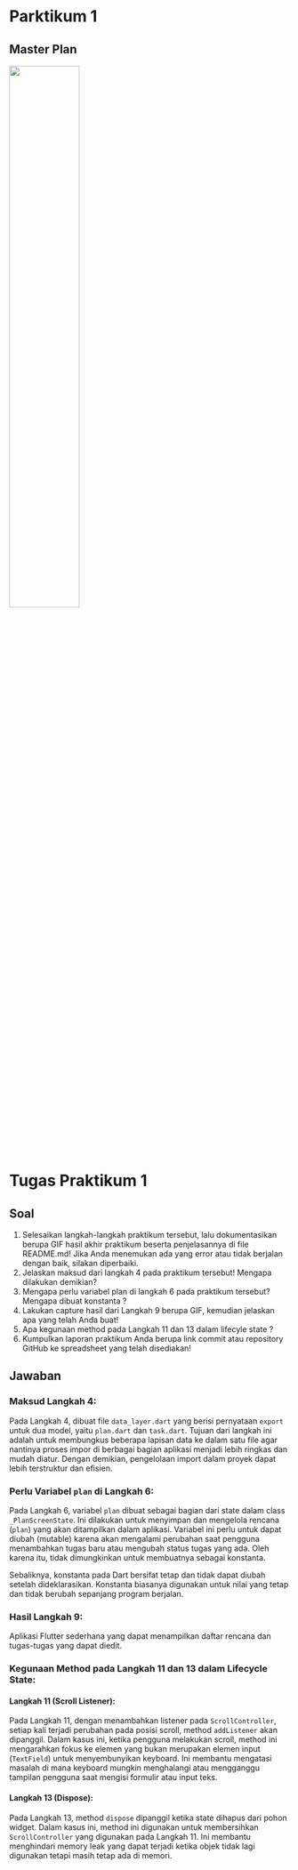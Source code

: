 # Parktikum 1
## Master Plan
<img src="image/Week11_HasilPraktikum1.gif" width=50%>

# Tugas Praktikum 1
## Soal
1. Selesaikan langkah-langkah praktikum tersebut, lalu dokumentasikan berupa GIF hasil akhir praktikum beserta penjelasannya di file README.md! Jika Anda menemukan ada yang error atau tidak berjalan dengan baik, silakan diperbaiki.
2. Jelaskan maksud dari langkah 4 pada praktikum tersebut! Mengapa dilakukan demikian?
3. Mengapa perlu variabel plan di langkah 6 pada praktikum tersebut? Mengapa dibuat konstanta ?
4. Lakukan capture hasil dari Langkah 9 berupa GIF, kemudian jelaskan apa yang telah Anda buat!
5. Apa kegunaan method pada Langkah 11 dan 13 dalam lifecyle state ?
6. Kumpulkan laporan praktikum Anda berupa link commit atau repository GitHub ke spreadsheet yang telah disediakan!

## Jawaban

### Maksud Langkah 4:

Pada Langkah 4, dibuat file `data_layer.dart` yang berisi pernyataan `export` untuk dua model, yaitu `plan.dart` dan `task.dart`. Tujuan dari langkah ini adalah untuk membungkus beberapa lapisan data ke dalam satu file agar nantinya proses impor di berbagai bagian aplikasi menjadi lebih ringkas dan mudah diatur. Dengan demikian, pengelolaan import dalam proyek dapat lebih terstruktur dan efisien.

### Perlu Variabel `plan` di Langkah 6:

Pada Langkah 6, variabel `plan` dibuat sebagai bagian dari state dalam class `_PlanScreenState`. Ini dilakukan untuk menyimpan dan mengelola rencana (`plan`) yang akan ditampilkan dalam aplikasi. Variabel ini perlu untuk dapat diubah (mutable) karena akan mengalami perubahan saat pengguna menambahkan tugas baru atau mengubah status tugas yang ada. Oleh karena itu, tidak dimungkinkan untuk membuatnya sebagai konstanta.

Sebaliknya, konstanta pada Dart bersifat tetap dan tidak dapat diubah setelah dideklarasikan. Konstanta biasanya digunakan untuk nilai yang tetap dan tidak berubah sepanjang program berjalan.

### Hasil Langkah 9:

Aplikasi Flutter sederhana yang dapat menampilkan daftar rencana dan tugas-tugas yang dapat diedit.

### Kegunaan Method pada Langkah 11 dan 13 dalam Lifecycle State:

#### Langkah 11 (Scroll Listener):

Pada Langkah 11, dengan menambahkan listener pada `ScrollController`, setiap kali terjadi perubahan pada posisi scroll, method `addListener` akan dipanggil. Dalam kasus ini, ketika pengguna melakukan scroll, method ini mengarahkan fokus ke elemen yang bukan merupakan elemen input (`TextField`) untuk menyembunyikan keyboard. Ini membantu mengatasi masalah di mana keyboard mungkin menghalangi atau mengganggu tampilan pengguna saat mengisi formulir atau input teks.

#### Langkah 13 (Dispose):

Pada Langkah 13, method `dispose` dipanggil ketika state dihapus dari pohon widget. Dalam kasus ini, method ini digunakan untuk membersihkan `ScrollController` yang digunakan pada Langkah 11. Ini membantu menghindari memory leak yang dapat terjadi ketika objek tidak lagi digunakan tetapi masih tetap ada di memori.
